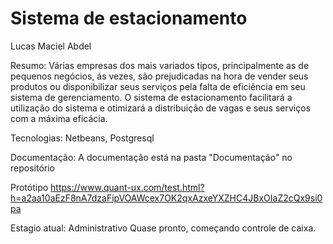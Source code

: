# Sistema de estacionamento
Lucas Maciel Abdel

Resumo:
Várias empresas dos mais variados tipos, principalmente as de pequenos negócios, ás vezes, são prejudicadas na hora de vender seus produtos ou disponibilizar seus serviços pela falta de eficiência em seu sistema de gerenciamento. O sistema de estacionamento facilitará a utilização do sistema e otimizará a distribuição de vagas e seus serviços com a máxima eficácia. 

Tecnologias:
Netbeans, Postgresql

Documentação:
A documentação está na pasta "Documentação" no repositório

Protótipo
https://www.quant-ux.com/test.html?h=a2aa10aEzF8nA7dzaFipVOAWcex7OK2qxAzxeYXZHC4JBxOIaZ2cQx9si0pa

Estagio atual:
Administrativo Quase pronto, começando controle de caixa.
